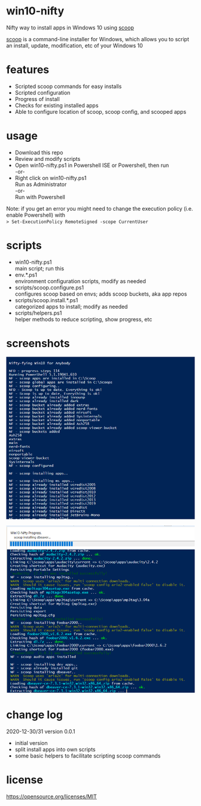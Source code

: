 # win10-nifty
Nifty way to install apps in Windows 10 using [scoop](https://scoop-docs.now.sh/)

[scoop](https://scoop-docs.now.sh/) is a command-line installer for Windows, which allows you to script an install, update, modification, etc of your Windows 10

features  
========
* Scripted scoop commands for easy installs
* Scripted configuration
* Progress of install
* Checks for existing installed apps
* Able to configure location of scoop, scoop config, and scooped apps

usage
========
* Download this repo  
* Review and modify scripts  
* Open win10-nifty.ps1 in Powershell ISE or Powershell, then run  
-or-
* Right click on win10-nifty.ps1  
Run as Administrator  
-or-   
Run with Powershell  

Note: if you get an error you might need to change the execution policy (i.e. enable Powershell) with  
`> Set-ExecutionPolicy RemoteSigned -scope CurrentUser`

  
scripts
=========
* win10-nifty.ps1  
  main script; run this
* env.*.ps1  
  environment configuration scripts, modify as needed  
* scripts/scoop.configure.ps1  
  configures scoop based on envs; adds scoop buckets, aka app repos  
* scripts/scoop.install.*.ps1  
  categorized apps to install; modify as needed
* scripts/helpers.ps1  
  helper methods to reduce scripting, show progress, etc
  

screenshots
========
![Run win10-nifty](screenshots/win10-nifty-run.png)

![Progress win10-nifty](screenshots/win10-nifty-progress.png)

change log
========
2020-12-30/31 version 0.0.1
* initial version
* split install apps into own scripts
* some basic helpers to facilitate scripting scoop commands


license
========
https://opensource.org/licenses/MIT
